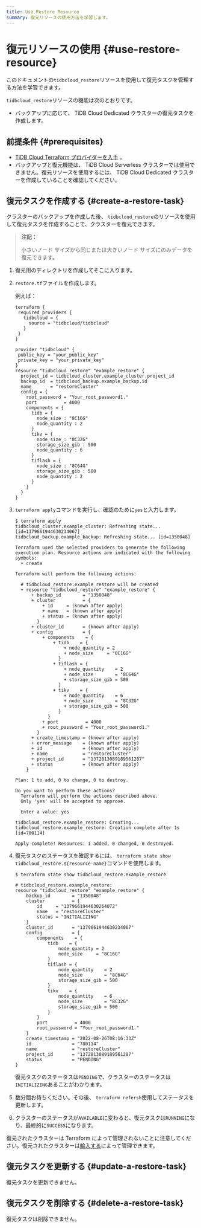 ```yaml
---
title: Use Restore Resource
summary: 復元リソースの使用方法を学習します。
---
```


# 復元リソースの使用 {#use-restore-resource}

このドキュメントの`tidbcloud_restore`リソースを使用して復元タスクを管理する方法を学習できます。

`tidbcloud_restore`リソースの機能は次のとおりです。

-   バックアップに応じて、 TiDB Cloud Dedicated クラスターの復元タスクを作成します。

## 前提条件 {#prerequisites}

-   [TiDB Cloud Terraform プロバイダーを入手](/tidb-cloud/terraform-get-tidbcloud-provider.md) 。
-   バックアップと復元機能は、 TiDB Cloud Serverless クラスターでは使用できません。復元リソースを使用するには、 TiDB Cloud Dedicated クラスターを作成していることを確認してください。

## 復元タスクを作成する {#create-a-restore-task}

クラスターのバックアップを作成した後、 `tidbcloud_restore`のリソースを使用して復元タスクを作成することで、クラスターを復元できます。

> **注記：**
>
> 小さいノード サイズから同じまたは大きいノード サイズにのみデータを復元できます。

1.  復元用のディレクトリを作成してそこに入ります。

2.  `restore.tf`ファイルを作成します。

    例えば：

        terraform {
         required_providers {
           tidbcloud = {
             source = "tidbcloud/tidbcloud"
           }
         }
        }

        provider "tidbcloud" {
         public_key = "your_public_key"
         private_key = "your_private_key"
        }
        resource "tidbcloud_restore" "example_restore" {
          project_id = tidbcloud_cluster.example_cluster.project_id
          backup_id  = tidbcloud_backup.example_backup.id
          name       = "restoreCluster"
          config = {
            root_password = "Your_root_password1."
            port          = 4000
            components = {
              tidb = {
                node_size : "8C16G"
                node_quantity : 2
              }
              tikv = {
                node_size : "8C32G"
                storage_size_gib : 500
                node_quantity : 6
              }
              tiflash = {
                node_size : "8C64G"
                storage_size_gib : 500
                node_quantity : 2
              }
            }
          }
        }

3.  `terraform apply`コマンドを実行し、確認のために`yes`と入力します。

        $ terraform apply
        tidbcloud_cluster.example_cluster: Refreshing state... [id=1379661944630234067]
        tidbcloud_backup.example_backup: Refreshing state... [id=1350048]

        Terraform used the selected providers to generate the following execution plan. Resource actions are indicated with the following symbols:
          + create

        Terraform will perform the following actions:

          # tidbcloud_restore.example_restore will be created
          + resource "tidbcloud_restore" "example_restore" {
              + backup_id        = "1350048"
              + cluster          = {
                  + id     = (known after apply)
                  + name   = (known after apply)
                  + status = (known after apply)
                }
              + cluster_id       = (known after apply)
              + config           = {
                  + components    = {
                      + tidb    = {
                          + node_quantity = 2
                          + node_size     = "8C16G"
                        }
                      + tiflash = {
                          + node_quantity    = 2
                          + node_size        = "8C64G"
                          + storage_size_gib = 500
                        }
                      + tikv    = {
                          + node_quantity    = 6
                          + node_size        = "8C32G"
                          + storage_size_gib = 500
                        }
                    }
                  + port          = 4000
                  + root_password = "Your_root_password1."
                }
              + create_timestamp = (known after apply)
              + error_message    = (known after apply)
              + id               = (known after apply)
              + name             = "restoreCluster"
              + project_id       = "1372813089189561287"
              + status           = (known after apply)
            }

        Plan: 1 to add, 0 to change, 0 to destroy.

        Do you want to perform these actions?
          Terraform will perform the actions described above.
          Only 'yes' will be accepted to approve.

          Enter a value: yes

        tidbcloud_restore.example_restore: Creating...
        tidbcloud_restore.example_restore: Creation complete after 1s [id=780114]

        Apply complete! Resources: 1 added, 0 changed, 0 destroyed.

4.  復元タスクのステータスを確認するには、 `terraform state show tidbcloud_restore.${resource-name}`コマンドを使用します。

        $ terraform state show tidbcloud_restore.example_restore

        # tidbcloud_restore.example_restore:
        resource "tidbcloud_restore" "example_restore" {
            backup_id        = "1350048"
            cluster          = {
                id     = "1379661944630264072"
                name   = "restoreCluster"
                status = "INITIALIZING"
            }
            cluster_id       = "1379661944630234067"
            config           = {
                components    = {
                    tidb    = {
                        node_quantity = 2
                        node_size     = "8C16G"
                    }
                    tiflash = {
                        node_quantity    = 2
                        node_size        = "8C64G"
                        storage_size_gib = 500
                    }
                    tikv    = {
                        node_quantity    = 6
                        node_size        = "8C32G"
                        storage_size_gib = 500
                    }
                }
                port          = 4000
                root_password = "Your_root_password1."
            }
            create_timestamp = "2022-08-26T08:16:33Z"
            id               = "780114"
            name             = "restoreCluster"
            project_id       = "1372813089189561287"
            status           = "PENDING"
        }

    復元タスクのステータスは`PENDING`で、クラスターのステータスは`INITIALIZING`あることがわかります。

5.  数分間お待ちください。その後、 `terraform refersh`使用してステータスを更新します。

6.  クラスターのステータスが`AVAILABLE`に変わると、復元タスクは`RUNNING`になり、最終的に`SUCCESS`になります。

復元されたクラスターは Terraform によって管理されないことに注意してください。復元されたクラスターは[輸入する](/tidb-cloud/terraform-use-cluster-resource.md#import-a-cluster)によって管理できます。

## 復元タスクを更新する {#update-a-restore-task}

復元タスクを更新できません。

## 復元タスクを削除する {#delete-a-restore-task}

復元タスクは削除できません。
